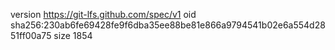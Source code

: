 version https://git-lfs.github.com/spec/v1
oid sha256:230ab6fe69428fe9f6dba35ee88be81e866a9794541b02e6a554d2851ff00a75
size 1854
